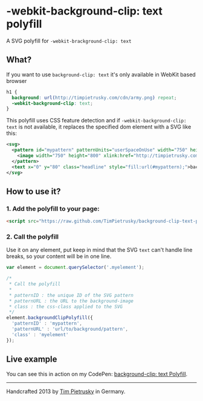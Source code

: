 # -webkit-background-clip: text polyfill

A SVG polyfill for ```-webkit-brackground-clip: text```

## What?

If you want to use ```background-clip: text``` it's only available in WebKit based browser

```css
h1 {
  background: url(http://timpietrusky.com/cdn/army.png) repeat;
  -webkit-background-clip: text;
}
```

This polyfill uses CSS feature detection and if ```-webkit-background-clip: text``` is not available, it replaces the specified dom element with a SVG like this:

```xml
<svg>
  <pattern id="mypattern" patternUnits="userSpaceOnUse" width="750" height="800">
    <image width="750" height="800" xlink:href="http://timpietrusky.com/cdn/army.png"></image>
  </pattern>
  <text x="0" y="80" class="headline" style="fill:url(#mypattern);">background-clip: text | Polyfill</text>
</svg>
```

## How to use it?

### 1. Add the polyfill to your page:

```html
<script src="https://raw.github.com/TimPietrusky/background-clip-text-polyfill/master/background-clip-text-polyfill.js"></script>
```

### 2. Call the polyfill

Use it on any element, put keep in mind that the SVG ```text``` can't handle line breaks, so your content will be in one line.

```javascript
var element = document.querySelector('.myelement'); 

/*
 * Call the polyfill
 *
 * patternID : the unique ID of the SVG pattern
 * patternURL : the URL to the background-image
 * class : the css-class applied to the SVG
 */
element.backgroundClipPolyfill({
  'patternID' : 'mypattern',
  'patternURL' : 'url/to/background/pattern',
  'class' : 'myelement'
});
```

## Live example

You can see this in action on my CodePen: [background-clip: text Polyfill](http://codepen.io/TimPietrusky/pen/cnvBk). 

--------

Handcrafted 2013 by [Tim Pietrusky](http://timpietrusky.com) in Germany.